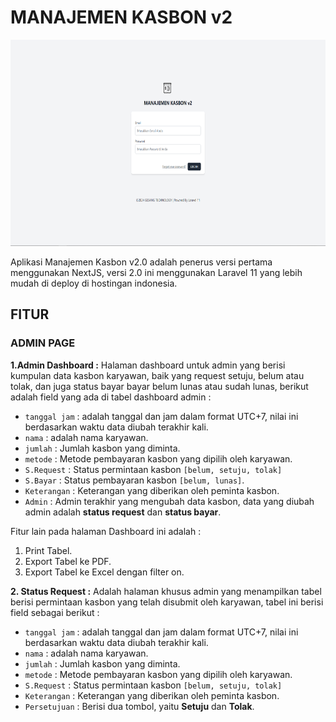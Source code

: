 # MANAJEMEN KASBON v2

<img src="https://github.com/GesangPJ/ManajemenKasbonV2/blob/main/public/image/login-page.png" width="600" height="330">

Aplikasi Manajemen Kasbon v2.0 adalah penerus versi pertama menggunakan NextJS, versi 2.0 ini menggunakan Laravel 11 yang lebih mudah di deploy di hostingan
indonesia. 

## FITUR

### ADMIN PAGE

**1.Admin Dashboard :** Halaman dashboard untuk admin yang berisi kumpulan data kasbon karyawan, baik yang request setuju, belum atau tolak, dan juga status bayar
bayar belum lunas atau sudah lunas, berikut adalah field yang ada di tabel dashboard admin :

- `tanggal jam` : adalah tanggal dan jam dalam format UTC+7, nilai ini berdasarkan waktu data diubah terakhir kali.
- `nama` : adalah nama karyawan.
- `jumlah` : Jumlah kasbon yang diminta.
- `metode` : Metode pembayaran kasbon yang dipilih oleh karyawan.
- `S.Request` : Status permintaan kasbon `[belum, setuju, tolak]`
- `S.Bayar` : Status pembayaran kasbon `[belum, lunas]`.
- `Keterangan` : Keterangan yang diberikan oleh peminta kasbon.
- `Admin` : Admin terakhir yang mengubah data kasbon, data yang diubah admin adalah **status request** dan **status bayar**.

Fitur lain pada halaman Dashboard ini adalah :

1. Print Tabel.
2. Export Tabel ke PDF.
3. Export Tabel ke Excel dengan filter on.

**2. Status Request :** Adalah halaman khusus admin yang menampilkan tabel berisi permintaan kasbon yang telah disubmit oleh karyawan, tabel ini berisi field sebagai berikut :

- `tanggal jam` : adalah tanggal dan jam dalam format UTC+7, nilai ini berdasarkan waktu data diubah terakhir kali.
- `nama` : adalah nama karyawan.
- `jumlah` : Jumlah kasbon yang diminta.
- `metode` : Metode pembayaran kasbon yang dipilih oleh karyawan.
- `S.Request` : Status permintaan kasbon `[belum, setuju, tolak]`
- `Keterangan` : Keterangan yang diberikan oleh peminta kasbon.
- `Persetujuan` : Berisi dua tombol, yaitu **Setuju** dan **Tolak**.



